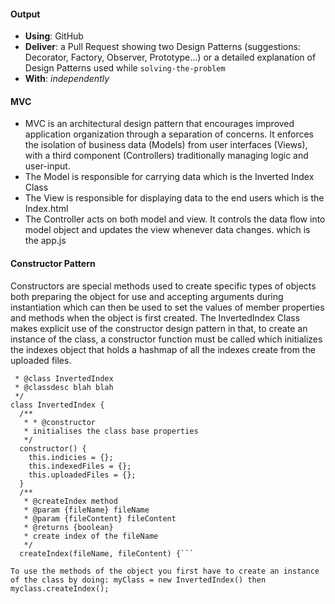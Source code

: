 #### Output
- **Using**: GitHub
- **Deliver**: a Pull Request showing two Design Patterns (suggestions: Decorator, Factory, Observer, Prototype...) or a detailed explanation of Design Patterns used while `solving-the-problem`
- **With**: *independently*

#### MVC
- MVC is an architectural design pattern that encourages improved application organization through a separation of concerns. It enforces the isolation of business data (Models) from user interfaces (Views), with a third component (Controllers) traditionally managing logic and user-input. 
- The Model is responsible for carrying data which is the Inverted Index Class
- The View is responsible for displaying data to the end users which is the Index.html
- The Controller acts on both model and view. It controls the data flow into model object and updates the view whenever data changes. which is the app.js

#### Constructor Pattern

Constructors are special methods used to create specific types of objects both preparing the object for use and accepting arguments during instantiation which can then be used to set the values of member properties and methods when the object is first created. The InvertedIndex Class makes explicit use of the constructor design pattern in that, to create an instance of the class, a constructor function must be called which initializes the indexes object that holds a hashmap of all the indexes create from the uploaded files.

``` /**
 * @class InvertedIndex
 * @classdesc blah blah
 */
class InvertedIndex {
  /**
   * * @constructor
   * initialises the class base properties
   */
  constructor() {
    this.indicies = {};
    this.indexedFiles = {};
    this.uploadedFiles = {};
  }
  /**
   * @createIndex method
   * @param {fileName} fileName
   * @param {fileContent} fileContent
   * @returns {boolean}
   * create index of the fileName
   */
  createIndex(fileName, fileContent) {```

To use the methods of the object you first have to create an instance of the class by doing: myClass = new InvertedIndex() then myclass.createIndex();